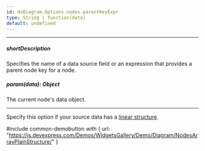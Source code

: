 ```yaml
---
id: dxDiagram.Options.nodes.parentKeyExpr
type: String | function(data)
default: undefined
---
```

---
##### shortDescription
Specifies the name of a data source field or an expression that provides a parent node key for a node.

##### param(data): Object
The current node's data object.

---
Specify this option if your source data has a [linear structure](/concepts/05%20UI%20Components/Diagram/10%20Data%20Binding/20%20Linear%20Array.md '/Documentation/Guide/UI_Components/Diagram/Data_Binding/#Linear_Array').

#include common-demobutton with {
    url: "https://js.devexpress.com/Demos/WidgetsGallery/Demo/Diagram/NodesArrayPlainStructure/"
}